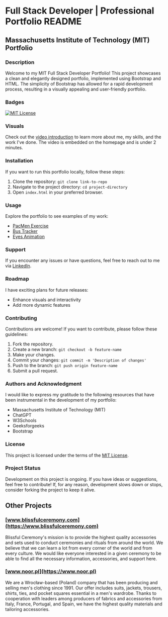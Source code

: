 # Full Stack Developer | Professional Portfolio README

## Massachusetts Institute of Technology (MIT) Portfolio

### Description

Welcome to my MIT Full Stack Developer Portfolio! This project showcases a clean and elegantly designed portfolio, implemented using Bootstrap and HTML. The simplicity of Bootstrap has allowed for a rapid development process, resulting in a visually appealing and user-friendly portfolio.

### Badges

[![MIT License](https://img.shields.io/badge/License-MIT-blue.svg)](https://github.com/mmarkiewiczalsaeedi/mitxpro-portfolio-project/blob/main/LICENSE)

### Visuals

Check out the [video introduction](https://www.youtube.com/watch?v=TqLMlGNNXQg) to learn more about me, my skills, and the work I've done. The video is embedded on the homepage and is under 2 minutes.

### Installation

If you want to run this portfolio locally, follow these steps:

1. Clone the repository: `git clone link-to-repo`
2. Navigate to the project directory: `cd project-directory`
3. Open `index.html` in your preferred browser.

### Usage

Explore the portfolio to see examples of my work:

- [PacMen Exercise](link-to-pacmen-repo)
- [Bus Tracker](link-to-bus-tracker-repo)
- [Eyes Animation](link-to-eyes-animation-repo)

### Support

If you encounter any issues or have questions, feel free to reach out to me via [LinkedIn](https://www.linkedin.com/in/mmarkiewiczalsaeedi/?originalSubdomain=de).

### Roadmap

I have exciting plans for future releases:

- Enhance visuals and interactivity
- Add more dynamic features

### Contributing

Contributions are welcome! If you want to contribute, please follow these guidelines:

1. Fork the repository.
2. Create a new branch: `git checkout -b feature-name`
3. Make your changes.
4. Commit your changes: `git commit -m 'Description of changes'`
5. Push to the branch: `git push origin feature-name`
6. Submit a pull request.

### Authors and Acknowledgment

I would like to express my gratitude to the following resources that have been instrumental in the development of my portfolio:

- Massachusetts Institute of Technology (MIT)
- ChatGPT
- W3Schools
- Geeksforgeeks
- Bootstrap

### License

This project is licensed under the terms of the [MIT License](https://github.com/mmarkiewiczalsaeedi/mitxpro-portfolio-project/blob/main/LICENSE).

### Project Status

Development on this project is ongoing. If you have ideas or suggestions, feel free to contribute! If, for any reason, development slows down or stops, consider forking the project to keep it alive.

## Other Projects

### [www.blissfulceremony.com](https://www.blissfulceremony.com)

Blissful Ceremony's mission is to provide the highest quality accessories and sets used to conduct ceremonies and rituals from around the world. We believe that we can learn a lot from every corner of the world and from every culture. We would like everyone interested in a given ceremony to be able to find all the necessary information, accessories, and support here.

### [www.noor.pl](https://www.noor.pl)

We are a Wrocław-based (Poland) company that has been producing and selling men's clothing since 1991. Our offer includes suits, jackets, trousers, shirts, ties, and pocket squares essential in a men's wardrobe. Thanks to cooperation with leaders among producers of fabrics and accessories from Italy, France, Portugal, and Spain, we have the highest quality materials and tailoring accessories.



